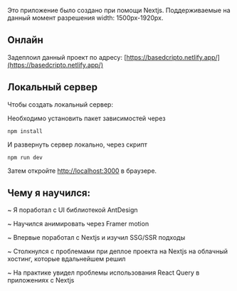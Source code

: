 Это приложение было создано при помощи Nextjs. Поддерживаемые на данный момент разрешения width: 1500px-1920px.

## Онлайн 

Задеплоил данный проект по адресу: 
[https://basedcripto.netlify.app/](https://basedcripto.netlify.app/)

## Локальный сервер

Чтобы создать локальный сервер:

Необходимо установить пакет зависимостей через

```
npm install
```

И развернуть сервер локально, через скрипт

```
npm run dev
```

Затем откройте [http://localhost:3000](http://localhost:3000) в браузере. 

## Чему я научился:

~ Я поработал с UI библиотекой AntDesign

~ Научился анимировать через Framer motion

~ Впервые поработал с Nextjs и изучил SSG/SSR подходы

~ Столкнулся с проблемами при деплое проекта на Nextjs на облачный хостинг, которые вдальнейшем решил

~ На практике увидел проблемы использования React Query в приложениях с Nextjs
